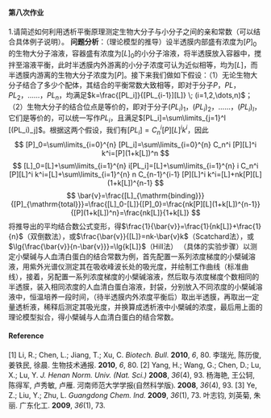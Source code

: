 #### 第八次作业 ####
1.请简述如何利用透析平衡原理测定生物大分子与小分子之间的亲和常数（可以结合具体例子说明）。
**问题分析**：（<font face="楷体">理论模型的推导</font>）设半透膜内部盛有浓度为$[P]_0$的生物大分子溶液，容器盛有浓度为$[L]_0$的小分子溶液，将半透膜放入容器中，搅拌至溶液平衡，此时半透膜内外游离的小分子浓度可认为近似相等，均为$[L]$，而半透膜内游离的生物大分子浓度为$[P]$。接下来我们做如下假设：（1）无论生物大分子结合了多少个配体，其结合的平衡常数大致相等，即对于分子$P$，$PL$，$PL_2$，……，$PL_n$，均满足$k=\frac{[PL_i]}{[PL_{i-1}][L]} \; (i=1,2,\dots,n)$；（2）生物大分子的结合位点是等价的，即对于分子$(PL_i)_1$，$(PL_i)_2$，……，$(PL_i)_l$，它们是等价的，可以统一写作$PL_i$，且满足$[PL_i]=\sum\limits_{j=1}^l [(PL_i)_j]$。根据这两个假设，我们有$[PL_i]=C_n^i [P][L]^i k^i$，因此
$$
[P]_0=\sum\limits_{i=0}^{n} [PL_i]=\sum\limits_{i=0}^{n} C_n^i [P][L]^i k^i=[P](1+k[L])^n
$$
$$
[L]_0=[L]+\sum\limits_{i=1}^{n} i[PL_i]=[L]+\sum\limits_{i=1}^{n} i C_n^i [P][L]^i k^i=[L]+\sum\limits_{i=1}^{n} n C_{n-1}^{i-1} [P][L]^i k^i=[L]+nk[P][L](1+k[L])^{n-1}
$$
$$
\bar{v}=\frac{[L]_{\mathrm{binding}}}{[P]_{\mathrm{total}}}=\frac{[L]_0-[L]}{[P]_0}=\frac{nk[P][L](1+k[L])^{n-1}}{[P](1+k[L])^n}=\frac{nk[L]}{1+k[L]}
$$
将推导出的平均结合数公式变形，得$\frac{1}{\bar{v}}=\frac{1}{nk[L]}+\frac{1}{n}$（双倒数法），或$\frac{\bar{v}}{[L]}=nk-\bar{v}k$（Scatchard法），或$\lg{\frac{\bar{v}}{n-\bar{v}}}=\lg{k[L]}$（Hill法）
（<font face="楷体">具体的实验步骤</font>）以测定小檗碱与人血清白蛋白的结合常数为例，首先配置一系列浓度梯度的小檗碱溶液，用紫外光谱仪测定其在吸收峰波长处的吸光度，并绘制工作曲线（标准曲线），接着，另配置一系列浓度梯度的小檗碱溶液，然后取与浓度梯度个数相同的半透膜，装入相同浓度的人血清白蛋白溶液，封袋，分别放入不同浓度的小檗碱溶液中，恒温培养一段时间，（待半透膜内外浓度平衡后）取出半透膜，再取出一定量透析液，稀释后测定其吸光度，并换算成透析液中小檗碱的浓度，最后用上面的理论模型拟合，得小檗碱与人血清白蛋白的结合常数。
#### Reference ####
[1]	Li, R.; Chen, L.; Jiang, T.; Xu, C. *Biotech. Bull.* **2010**, *6*, 80.
		 李瑞光, 陈历俊, 姜铁民, 徐晨. <font face="楷体">生物技术通报</font>. **2010**, *6*, 80.
[2]	Yang, H.; Wang, G.; Chen, D.; Lu, X.; Lu, Y. *J. Henan Norm. Univ. (Nat. Sci.)* **2008**, *36*(4), 93.
		 杨海艳, 王公轲, 陈得军, 卢秀敏, 卢雁. <font face="楷体">河南师范大学学报(自然科学版)</font>. **2008**, *36*(4), 93.
[3]	Ye, Z.; Liu, Y.; Zhu, L. *Guangdong Chem. Ind.* **2009**, *36*(1), 73.
		 叶志钧, 刘英菊, 朱丽. <font face="楷体">广东化工</font>. **2009**, *36*(1), 73.